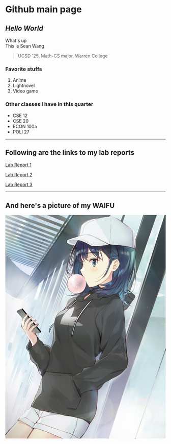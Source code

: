 # Github main page

## __*Hello World*__  

What's up  
This is Sean Wang  
> UCSD '25, Math-CS major, Warren College

### Favorite stuffs

1. Anime
2. Lightnovel
3. Video game

### Other classes I have in this quarter

- CSE 12
- CSE 20
- ECON 100a
- POLI 27

---

## Following are the links to my lab reports

[Lab Report 1](https://swang0222.github.io/cse15l-lab-reports/lab-report-1-week-2.html)  

[Lab Report 2](https://swang0222.github.io/cse15l-lab-reports/lab-report-2-week-4.html)

[Lab Report 3](https://swang0222.github.io/cse15l-lab-reports/lab-report-3-week-6.html)

---

## And here's a picture of my __WAIFU__

![nanase!](screenshots-lab1/nanase.JPG)
